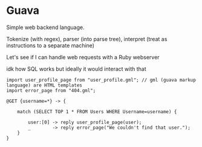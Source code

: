 # Guava
Simple web backend language.
    
Tokenize (with regex), parser (into parse tree), interpret (treat as instructions to a separate machine)

Let's see if I can handle web requests with a Ruby webserver

idk how SQL works but ideally it would interact with that

```
import user_profile_page from "user_profile.gml"; // gml (guava markup language) are HTML templates
import error_page from "404.gml";

@GET {username=*} -> {

    match (SELECT TOP 1 * FROM Users WHERE Username=username) {

        user:[0] -> reply user_profile_page(user);
        _        -> reply error_page("We couldn't find that user.");
    }
}
```

